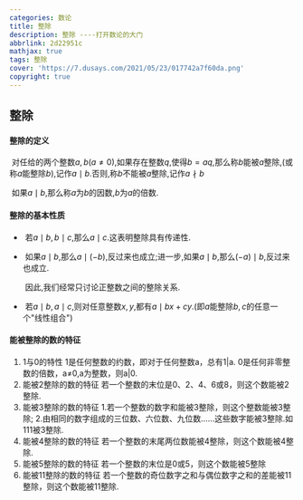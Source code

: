 ```yaml
---
categories: 数论
title: 整除
description: 整除 ----打开数论的大门
abbrlink: 2d22951c
mathjax: true
tags: 整除
cover: 'https://7.dusays.com/2021/05/23/017742a7f60da.png'
copyright: true
---
```


## 整除

#### 整除的定义

​    对任给的两个整数$a,b(a\ne 0)$,如果存在整数$q$,使得$b=aq$,那么称$b$能被$a$整除,(或称$a$能整除$b$),记作$a\mid b$.否则,称$b$不能被$a$整除,记作$a \nmid b$  

​	如果$a\mid b$,那么称$a$为$b$的因数,$b$为$a$的倍数.

#### 整除的基本性质

- ​	若$a\mid b,b\mid c$,那么$a\mid c$.这表明整除具有传递性.

- ​     如果$a\mid b$,那么$a\mid (-b)$,反过来也成立;进一步,如果$a\mid b$,那么$(-a)\mid b$,反过来也成立.

  ​	 因此,我们经常只讨论正整数之间的整除关系.

- ​      若$a\mid b,a\mid c$,则对任意整数$x,y$,都有$a\mid bx+cy$.(即$a$能整除$b,c$的任意一个"线性组合")

#### 能被整除的数的特征

1. 1与0的特性
	1是任何整数的约数，即对于任何整数a，总有1|a.
	0是任何非零整数的倍数，a≠0,a为整数，则a|0.
2. 能被2整除的数的特征
	若一个整数的末位是0、2、4、6或8，则这个数能被2整除.
3. 能被3整除的数的特征
	1.若一个整数的数字和能被3整除，则这个整数能被3整除;
	2.由相同的数字组成的三位数、六位数、九位数……这些数字能被3整除.如111被3整除.
4. 能被4整除的数的特征
	若一个整数的末尾两位数能被4整除，则这个数能被4整除.
5. 能被5整除的数的特征
	若一个整数的末位是0或5，则这个数能被5整除
6. 能被11整除的数的特征
	若一个整数的奇位数字之和与偶位数字之和的差能被11整除，则这个数能被11整除.


